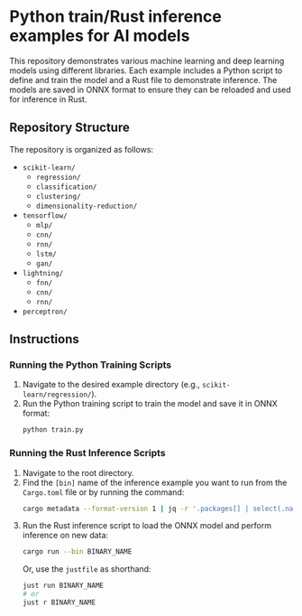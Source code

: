 # Python train/Rust inference examples for AI models

This repository demonstrates various machine learning and deep learning models using different libraries. Each example includes a Python script to define and train the model and a Rust file to demonstrate inference. The models are saved in ONNX format to ensure they can be reloaded and used for inference in Rust.

## Repository Structure

The repository is organized as follows:

- `scikit-learn/`
  - `regression/`
  - `classification/`
  - `clustering/`
  - `dimensionality-reduction/`
- `tensorflow/`
  - `mlp/`
  - `cnn/`
  - `rnn/`
  - `lstm/`
  - `gan/`
- `lightning/`
  - `fnn/`
  - `cnn/`
  - `rnn/`
- `perceptron/`

## Instructions

### Running the Python Training Scripts

1. Navigate to the desired example directory (e.g., `scikit-learn/regression/`).
2. Run the Python training script to train the model and save it in ONNX format:
   ```bash
   python train.py
   ```

### Running the Rust Inference Scripts

1. Navigate to the root directory.
2. Find the `[bin]` name of the inference example you want to run from the `Cargo.toml` file or by running the command:
    ```bash
    cargo metadata --format-version 1 | jq -r '.packages[] | select(.name == "python-rust-ai") | .targets[] | select(.kind[] == "bin") | .name'
    ```
3. Run the Rust inference script to load the ONNX model and perform inference on new data:
   ```bash
   cargo run --bin BINARY_NAME
   ```
   Or, use the `justfile` as shorthand:
   ```bash
   just run BINARY_NAME
   # or
   just r BINARY_NAME
   ```
